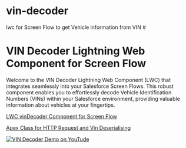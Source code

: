 # vin-decoder
lwc for Screen Flow to get Vehicle information from VIN #

# VIN Decoder Lightning Web Component for Screen Flow

Welcome to the VIN Decoder Lightning Web Component (LWC) that integrates seamlessly into your Salesforce Screen Flows. This robust component enables you to effortlessly decode Vehicle Identification Numbers (VINs) within your Salesforce environment, providing valuable information about vehicles at your fingertips. 

[LWC vinDecoder Component for Screen Flow](https://github.com/Zhalyn/vin-decoder/blob/main/VINApiDecoder/force-app/main/default/lwc/vinDecoder)

[Apex Class for HTTP Request and Vin Deserialising](https://github.com/Zhalyn/vin-decoder/blob/main/VINApiDecoder/force-app/main/default/classes/VinDecoderApi.cls)

[![VIN Decoder Demo on YouTude](https://i9.ytimg.com/vi_webp/1o933M2ko8A/mq1.webp?sqp=CPjO06wG-oaymwEmCMACELQB8quKqQMa8AEB-AH-CYACpAWKAgwIABABGE8gYShlMA8=&rs=AOn4CLAeDVnW0ZK2yaDt5Jd0JpYUP_MJpQ)](https://www.youtube-nocookie.com/embed/1o933M2ko8A?si=08v9izCCxzZMcnkV)



